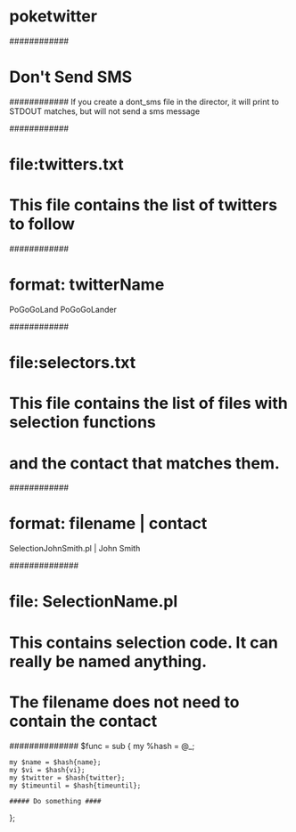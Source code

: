 # poketwitter
############
# Don't Send SMS
############
If you create a dont_sms file in the director, it will print to STDOUT
matches, but will not send a sms message

############
# file:twitters.txt
# This file contains the list of twitters to follow
############
# format: twitterName 
PoGoGoLand
PoGoGoLander

############
# file:selectors.txt
# This file contains the list of files with selection functions 
# and the contact that matches them.
############
# format: filename | contact
SelectionJohnSmith.pl | John Smith

##############
# file: SelectionName.pl
# This contains selection code.  It can really be named anything.
# The filename does not need to contain the contact
##############
$func = sub {
    my %hash = @_;

    my $name = $hash{name};
    my $vi = $hash{vi};
    my $twitter = $hash{twitter};
    my $timeuntil = $hash{timeuntil};

    ##### Do something ####
};
